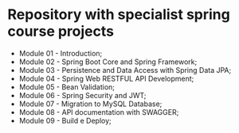 # Repository with specialist spring course projects

- Module 01 - Introduction;
- Module 02 - Spring Boot Core and Spring Framework;
- Module 03 - Persistence and Data Access with Spring Data JPA;
- Module 04 - Spring Web RESTFUL API Development;
- Module 05 - Bean Validation;
- Module 06 - Spring Security and JWT;
- Module 07 - Migration to MySQL Database;
- Module 08 - API documentation with SWAGGER;
- Module 09 - Build e Deploy;
